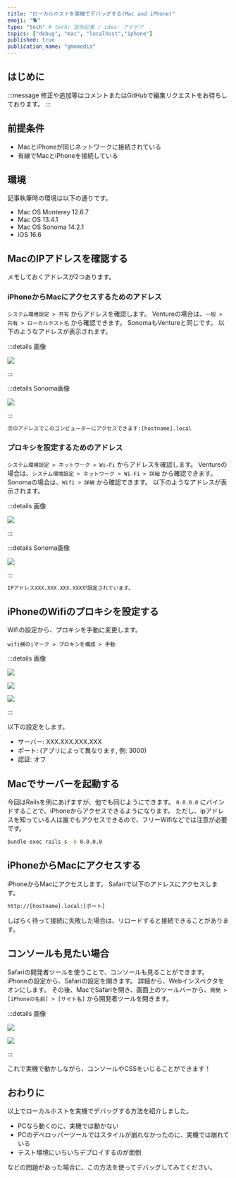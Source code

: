 ```yaml
---
title: "ローカルホストを実機でデバッグする(Mac and iPhone)"
emoji: "🐕"
type: "tech" # tech: 技術記事 / idea: アイデア
topics: ["debug", "mac", "localhost","iphone"]
published: true
publication_name: "gmomedia"
---
```


## はじめに

:::message
修正や追加等はコメントまたはGitHubで編集リクエストをお待ちしております。
:::

## 前提条件

- MacとiPhoneが同じネットワークに接続されている
- 有線でMacとiPhoneを接続している

## 環境

記事執筆時の環境は以下の通りです。

- Mac OS Monterey 12.6.7
- Mac OS 13.4.1
- Mac OS Sonoma 14.2.1
- iOS 16.6

## MacのIPアドレスを確認する

メモしておくアドレスが2つあります。

### iPhoneからMacにアクセスするためのアドレス

`システム環境設定 > 共有` からアドレスを確認します。
Ventureの場合は、`一般 > 共有 > ローカルホスト名` から確認できます。
SonomaもVentureと同じです。
以下のようなアドレスが表示されます。

:::details 画像

![](/images/2adadb54bb5c4c/mac_address.png)

:::

:::details Sonoma画像

![](/images/2adadb54bb5c4c/mac_sonoma_address.png)

:::

```txt
次のアドレスでこのコンピューターにアクセスできます:[hostname].local
```

### プロキシを設定するためのアドレス

`システム環境設定 > ネットワーク > Wi-Fi` からアドレスを確認します。
Ventureの場合は、`システム環境設定 > ネットワーク > Wi-Fi > 詳細` から確認できます。
Sonomaの場合は、`Wifi > 詳細` から確認できます。
以下のようなアドレスが表示されます。

:::details 画像

![](/images/2adadb54bb5c4c/mac_wifi.jpg)

:::

:::details Sonoma画像

![](/images/2adadb54bb5c4c/mac_sonoma_wifi.png)

:::

```txt
IPアドレスXXX.XXX.XXX.XXXが設定されています。
```

## iPhoneのWifiのプロキシを設定する

Wifiの設定から、プロキシを手動に変更します。

`wifi横のiマーク > プロキシを構成 > 手動`

:::details 画像

![](/images/2adadb54bb5c4c/iphone_wifi.jpg)

![](/images/2adadb54bb5c4c/iphone_wifi2.jpg)

![](/images/2adadb54bb5c4c/iphone_wifi3.jpg)

:::

以下の設定をします。

- サーバー: XXX.XXX.XXX.XXX
- ポート: (アプリによって異なります, 例: 3000)
- 認証: オフ

## Macでサーバーを起動する

今回はRailsを例にあげますが、他でも同じようにできます。
`0.0.0.0` にバインドすることで、iPhoneからアクセスできるようになります。
ただし、ipアドレスを知っている人は誰でもアクセスできるので、フリーWifiなどでは注意が必要です。

```bash
bundle exec rails s -b 0.0.0.0
```

## iPhoneからMacにアクセスする

iPhoneからMacにアクセスします。
Safariで以下のアドレスにアクセスします。

```txt
http://[hostname].local:[ポート]
```

しばらく待って接続に失敗した場合は、リロードすると接続できることがあります。

## コンソールも見たい場合

Safariの開発者ツールを使うことで、コンソールも見ることができます。
iPhoneの設定から、Safariの設定を開きます。
詳細から、Webインスペクタをオンにします。
その後、MacでSafariを開き、画面上のツールバーから、`開発 > [iPhoneの名前] > [サイト名]` から開発者ツールを開きます。

:::details 画像

![](/images/2adadb54bb5c4c/web.png)

![](/images/2adadb54bb5c4c/web2.png)

:::

これで実機で動かしながら、コンソールやCSSをいじることができます！

## おわりに

以上でローカルホストを実機でデバッグする方法を紹介しました。

- PCなら動くのに、実機では動かない
- PCのデベロッパーツールではスタイルが崩れなかったのに、実機では崩れている
- テスト環境にいちいちデプロイするのが面倒

などの問題があった場合に、この方法を使ってデバッグしてみてください。
